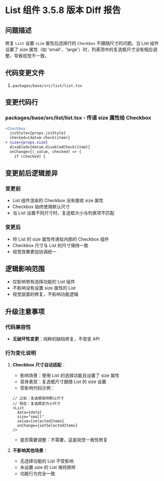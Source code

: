 # List 组件 3.5.8 版本 Diff 报告

## 问题描述

修复 `List` 设置 `size` 属性后选择行的 `Checkbox` 不跟随尺寸的问题。当 List 组件设置了 size 属性（如 'small'、'large'）时，列表项中的复选框尺寸没有相应调整，导致视觉不一致。

## 代码变更文件

1. `packages/base/src/list/list.tsx`

## 变更代码行

### packages/base/src/list/list.tsx - 传递 size 属性给 Checkbox
```diff
<Checkbox
  jssStyle={props.jssStyle}
  checked={datum.check(item)}
+ size={props.size}
  disabled={datum.disabledCheck(item)}
  onChange={(_value, checked) => {
    if (checked) {
```

## 变更前后逻辑差异

### 变更前
- List 组件渲染的 Checkbox 没有接收 size 属性
- Checkbox 始终使用默认尺寸
- 当 List 设置不同尺寸时，复选框大小与列表项不匹配

### 变更后
- 将 List 的 size 属性传递给内部的 Checkbox 组件
- Checkbox 尺寸与 List 的尺寸保持一致
- 视觉效果更加协调统一

## 逻辑影响范围
- 仅影响带有选择功能的 List 组件
- 不影响没有设置 size 属性的 List
- 视觉层面的修复，不影响功能逻辑

## 升级注意事项

### 代码兼容性
- **无破坏性变更**：纯粹的缺陷修复，不改变 API

### 行为变化说明

1. **Checkbox 尺寸自动适配**：
   - 影响场景：使用 List 的选择功能且设置了 size 属性
   - 具体表现：复选框尺寸跟随 List 的 size 设置
   - 受影响代码示例：
   ```tsx
   // 之前：复选框保持默认尺寸
   // 现在：复选框变为小尺寸
   <List
     data={data}
     size="small"
     value={selectedItems}
     onChange={setSelectedItems}
   />
   ```
   - 是否需要调整：不需要，这是视觉一致性修复

2. **不影响其他场景**：
   - 无选择功能的 List 不受影响
   - 未设置 size 的 List 保持原样
   - 功能行为完全一致